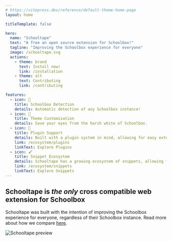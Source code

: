 ```yaml
---
# https://vitepress.dev/reference/default-theme-home-page
layout: home

titleTemplate: false

hero:
  name: "Schooltape"
  text: "A free an open source extension for Schoolbox!"
  tagline: "Improving the Schoolbox experience for everyone"
  image: /schooltape.svg
  actions:
    - theme: brand
      text: Install now!
      link: /installation
    - theme: alt
      text: Contributing
      link: /contributing

features:
  - icon: 🔎
    title: Schoolbox Detection
    details: Automatic detection of any Schoolbox instance!
  - icon: 🎨
    title: Theme Customisation
    details: Save your eyes from the harsh white of Schoolbox.
  - icon: 🔌
    title: Plugin Support
    details: Built with a plugin system in mind, allowing for easy extensibility.
    link: /ecosystem/plugins
    linkText: Explore Plugins
  - icon: 🖌️
    title: Snippet Ecosystem
    details: Schooltape has a growing ecosystem of snippets, allowing for easy CSS modifications.
    link: /ecosystem/snippets
    linkText: Explore Snippets
---
```


## Schooltape is <span style="color: var(--vp-c-brand-3)">_the only_</span> cross compatible web extension for Schoolbox

Schooltape was built with the intention of improving the Schoolbox experience for everyone, regardless of their Schoolbox instance. Read more about how we compare [here](/compare).

![Schooltape preview](https://raw.githubusercontent.com/schooltape/schooltape/main/assets/previews/preview.webp)

<!-- <div style="margin: auto; width: 100%; max-width: 900px; text-align: center;">
  <video style="border-radius: 12px;" src="todo" controls></video>
  <br />
  <small>
    A quick demonstration of Schooltape in action
  </small>
</div> -->

<style>
:root {
  --vp-home-hero-name-color: transparent;
  --vp-home-hero-name-background: -webkit-linear-gradient(120deg, var(--vp-c-brand-1) 30%, var(--vp-c-brand-3));

  --vp-home-hero-image-background-image: linear-gradient(-45deg, var(--vp-c-brand-1) 50%, var(--vp-c-brand-3) 50%);
  --vp-home-hero-image-filter: blur(44px);
}

@media (min-width: 640px) {
  :root {
    --vp-home-hero-image-filter: blur(56px);
  }
}

@media (min-width: 960px) {
  :root {
    --vp-home-hero-image-filter: blur(68px);
  }
}
</style>
